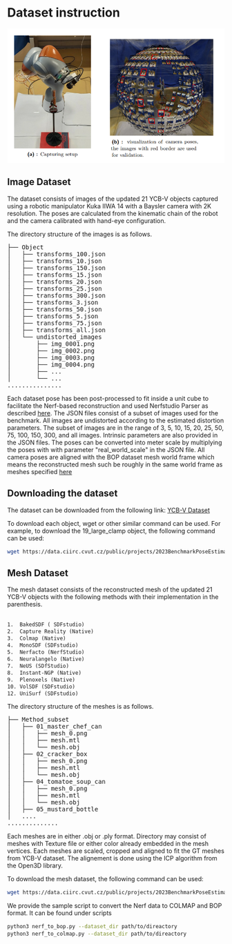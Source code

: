 # Dataset instruction

![setup.png](webpage_content%2Fsetup.png)

## Image Dataset
The dataset consists of images of the updated 21 YCB-V objects captured using a robotic manipulator Kuka IIWA 14 with a 
Baysler camera with 2K resolution. The poses are calculated from the kinematic chain of the robot and the camera 
calibrated with hand-eye configuration. 

The directory structure of the images is as follows. 
<pre>├── Object
│   ├── transforms_100.json
│   ├── transforms_10.json
│   ├── transforms_150.json
│   ├── transforms_15.json
│   ├── transforms_20.json
│   ├── transforms_25.json
│   ├── transforms_300.json
│   ├── transforms_3.json
│   ├── transforms_50.json
│   ├── transforms_5.json
│   ├── transforms_75.json
│   ├── transforms_all.json
│   └── undistorted_images
│       ├── img_0001.png
│       ├── img_0002.png
│       ├── img_0003.png
│       ├── img_0004.png
│       ├── ...
│       └── ...
...............
</pre>

Each dataset pose has been post-processed to fit inside a unit cube to facilitate the Nerf-based reconstruction and used 
Nerfstudio Parser as described [here](https://docs.nerf.studio/reference/api/data/dataparsers.html). The JSON files consist 
of a subset of images used for the benchmark. All images are undistorted according to the estimated distortion parameters.
The subset of images are in the range of 3, 5, 10, 15, 20, 25, 50, 75, 100, 150, 300, and all images. Intrinsic parameters are 
also provided in the JSON files. The poses can be converted into meter scale by multiplying the poses with with parameter 
"real_world_scale" in the JSON file. All camera poses are aligned with the BOP dataset mesh world frame which means the 
reconstructed mesh such be roughly in the same world frame as meshes specified 
[here](https://huggingface.co/datasets/bop-benchmark/datasets/resolve/main/ycbv/ycbv_models.zip)

## Downloading the dataset 

The dataset can be downloaded from the following link: [YCB-V Dataset](https://data.ciirc.cvut.cz/public/projects/2023BenchmarkPoseEstimationReconstructedMesh/Bop_images/)

To download each object, wget or other similar command can be used. For example, to download the 19_large_clamp object,
the following command can be used:

```bash
wget https://data.ciirc.cvut.cz/public/projects/2023BenchmarkPoseEstimationReconstructedMesh/Image_dataset/19_large_clamp.zip
```

## Mesh Dataset
The mesh dataset consists of the reconstructed mesh of the updated 21 YCB-V objects with the following methods with their
implementation in the parenthesis.

~~~

1.  BakedSDF ( SDFstudio)
2.  Capture Reality (Native)
3.  Colmap (Native)
4.  MonoSDF (SDFstudio)
5.  Nerfacto (NerfStudio)
6.  Neuralangelo (Native)
7.  NeUS (SDfStudio)
8.  Instant-NGP (Native)
9.  Plenoxels (Native)
10. VolSDF (SDFstudio)
12. UniSurf (SDFstudio)

~~~

The directory structure of the meshes is as follows.

<pre>├── Method_subset
│   ├── 01_master_chef_can
│   │   ├── mesh_0.png
│   │   ├── mesh.mtl
│   │   └── mesh.obj
│   ├── 02_cracker_box
│   │   ├── mesh_0.png
│   │   ├── mesh.mtl
│   │   └── mesh.obj
│   ├── 04_tomatoe_soup_can
│   │   ├── mesh_0.png
│   │   ├── mesh.mtl
│   │   └── mesh.obj
│   ├── 05_mustard_bottle
│   ....
..............
</pre>

Each meshes are in either .obj or .ply format. Directory may consist of meshes with Texture file or either color already 
embedded in the mesh vertices. Each meshes are scaled, cropped and aligned to fit the GT meshes from YCB-V dataset. 
The alignement is done using the ICP algorithm from the Open3D library. 

To download the mesh dataset, the following command can be used:


```bash
wget https://data.ciirc.cvut.cz/public/projects/2023BenchmarkPoseEstimationReconstructedMesh/reconstructed_meshes/"object_subset.zip"
```

We provide the sample script to convert the Nerf data to COLMAP and BOP format. It can be found under scripts
```bash
python3 nerf_to_bop.py --dataset_dir path/to/direactory
python3 nerf_to_colmap.py --dataset_dir path/to/direactory
```